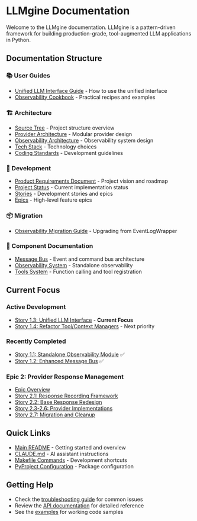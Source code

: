 # LLMgine Documentation

Welcome to the LLMgine documentation. LLMgine is a pattern-driven framework for building production-grade, tool-augmented LLM applications in Python.

## Documentation Structure

### 📚 User Guides
- [Unified LLM Interface Guide](./guides/unified-llm-interface-guide.md) - How to use the unified interface
- [Observability Cookbook](./guides/observability-cookbook.md) - Practical recipes and examples

### 🏗️ Architecture
- [Source Tree](./architecture/source-tree.md) - Project structure overview
- [Provider Architecture](./architecture/provider-architecture.md) - Modular provider design
- [Observability Architecture](./observability-architecture.md) - Observability system design
- [Tech Stack](./architecture/tech-stack.md) - Technology choices
- [Coding Standards](./architecture/coding-standards.md) - Development guidelines

### 🚀 Development
- [Product Requirements Document](./development/prd.md) - Project vision and roadmap
- [Project Status](./development/project-status.md) - Current implementation status
- [Stories](./stories/) - Development stories and epics
- [Epics](./epics/) - High-level feature epics

### 📦 Migration
- [Observability Migration Guide](./migration/observability-migration-guide.md) - Upgrading from EventLogWrapper

### 🔧 Component Documentation
- [Message Bus](../src/llmgine/bus/README.md) - Event and command bus architecture
- [Observability System](../src/llmgine/observability/README.md) - Standalone observability
- [Tools System](../src/llmgine/llm/tools/README.md) - Function calling and tool registration

## Current Focus

### Active Development
- [Story 1.3: Unified LLM Interface](./stories/story-1-3-unified-llm-interface.md) - **Current Focus**
- [Story 1.4: Refactor Tool/Context Managers](./stories/story-1-4-refactor-tool-context-managers.md) - Next priority

### Recently Completed
- [Story 1.1: Standalone Observability Module](./stories/story-1-1-opentelemetry-handler.md) ✅
- [Story 1.2: Enhanced Message Bus](./stories/story-1-2-enhance-message-bus.md) ✅

### Epic 2: Provider Response Management
- [Epic Overview](./epics/epic-0002-provider-response-management.md)
- [Story 2.1: Response Recording Framework](./stories/story-2-1-response-recording-framework.md)
- [Story 2.2: Base Response Redesign](./stories/story-2-2-base-response-redesign.md)
- [Story 2.3-2.6: Provider Implementations](./stories/) 
- [Story 2.7: Migration and Cleanup](./stories/story-2-7-migration-and-cleanup.md)

## Quick Links

- [Main README](../README.md) - Getting started and overview
- [CLAUDE.md](../CLAUDE.md) - AI assistant instructions
- [Makefile Commands](../Makefile) - Development shortcuts
- [PyProject Configuration](../pyproject.toml) - Package configuration

## Getting Help

- Check the [troubleshooting guide](./guides/troubleshooting.md) for common issues
- Review the [API documentation](./api/) for detailed reference
- See the [examples](../programs/) for working code samples
